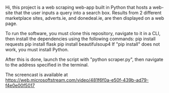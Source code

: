 Hi, this project is a web scraping web-app built in Python that hosts a web-site that the user inputs a query into a search box. Results from 2 different marketplace sites, adverts.ie, and donedeal.ie, are then displayed on a web page.

To run the software, you must clone this repository, navigate to it in a CLI, then install the dependencies using the following commands:
pip install requests
pip install flask
pip install beautifulsoup4
If "pip install" does not work, you must install Python.

After this is done, launch the script with "python scraper.py", then navigate to the address specified in the terminal.

The screencast is available at https://web.microsoftstream.com/video/481f6f0a-e50f-439b-ad79-f4e0e00f5017
